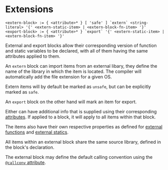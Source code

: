 # Extensions

```
<extern-block> := { <attribute>* } [ 'safe' ] `extern` <string-literal> '{' <extern-static-item> | <extern-block-fn-item> '}'
<export-block> := { <attribute>* } `export` '{' <extern-static-item> | <extern-block-fn-item> '}'
```

External and export blocks allow their corresponding version of function and static variables to be declared, with all of them having the same attributes applied to them.

An `extern` block can import items from an external libary, they define the name of the library in which the item is located.
The compiler will automatically add the file extension for a given OS.

Extern items will by default be marked as `unsafe`, but can be explicitly marked as `safe`.

An `export` block on the other hand will mark an item for export.

Either can have additional info that is supplied using their corresponding [attributes](../attributes.md#abi-link-symbol-and-ffi-attributes-).
If applied to a block, it will apply to all items within that block.

The items also have their own respective properties as defined for [external functions](../items/functions.md#external--exported-functions-) and [external statics](../items/statics.md#external-statics-).

All items within an external block share the same source library, defined in the block's declaration.

The external block may define the default calling convention using the [`@callconv` attribute](../attributes.md#callconv-).
